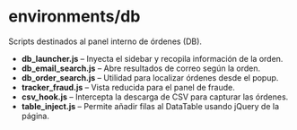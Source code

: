 # environments/db

Scripts destinados al panel interno de órdenes (DB).

- **db_launcher.js** – Inyecta el sidebar y recopila información de la orden.
- **db_email_search.js** – Abre resultados de correo según la orden.
- **db_order_search.js** – Utilidad para localizar órdenes desde el popup.
- **tracker_fraud.js** – Vista reducida para el panel de fraude.
- **csv_hook.js** – Intercepta la descarga de CSV para capturar las órdenes.
- **table_inject.js** – Permite añadir filas al DataTable usando jQuery de la página.
